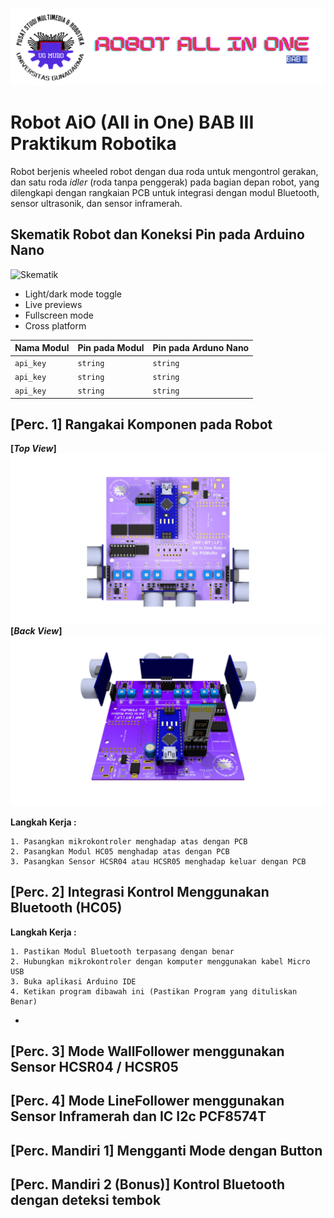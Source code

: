 
![Logo](https://github.com/ElectroBoi/BAB-3-2526/blob/main/images/Banner.png)
# Robot AiO (All in One) BAB III Praktikum Robotika

Robot berjenis wheeled robot dengan dua roda untuk mengontrol gerakan, dan satu roda *idler* (roda tanpa penggerak) pada bagian depan robot, yang dilengkapi dengan rangkaian PCB untuk integrasi dengan modul Bluetooth, sensor ultrasonik, dan sensor inframerah.

## Skematik Robot dan Koneksi Pin pada Arduino Nano
![Skematik](https://via.placeholder.com/468x300?text=App+Screenshot+Here)
- Light/dark mode toggle
- Live previews
- Fullscreen mode
- Cross platform


| **Nama Modul**|**Pin pada Modul**| **Pin pada Arduno Nano**|
| :-------- | :------- | :------------------------- |
| `api_key` | `string` | `string`|
| `api_key` | `string` | `string`|
| `api_key` | `string` | `string`|

## [Perc. 1] Rangakai Komponen pada Robot
**[*Top View*]**
![Penempatan Komponen Atas](https://github.com/ElectroBoi/BAB-3-2526/blob/main/images/look%20top.png)
**[*Back View*]**
![Penempatan Komponen Belakang](https://github.com/ElectroBoi/BAB-3-2526/blob/main/images/lookback.png)

**Langkah Kerja :**

    1. Pasangkan mikrokontroler menghadap atas dengan PCB
    2. Pasangkan Modul HC05 menghadap atas dengan PCB
    3. Pasangkan Sensor HCSR04 atau HCSR05 menghadap keluar dengan PCB
## [Perc. 2] Integrasi Kontrol Menggunakan Bluetooth (HC05)

**Langkah Kerja :**

    1. Pastikan Modul Bluetooth terpasang dengan benar
    2. Hubungkan mikrokontroler dengan komputer menggunakan kabel Micro USB
    3. Buka aplikasi Arduino IDE
    4. Ketikan program dibawah ini (Pastikan Program yang dituliskan Benar)
- [<Kode Program>](https://github.com/ElectroBoi/BAB-3-2526/tree/main)
## [Perc. 3] Mode WallFollower menggunakan Sensor HCSR04 / HCSR05
## [Perc. 4] Mode LineFollower menggunakan Sensor Inframerah dan IC I2c PCF8574T
## [Perc. Mandiri 1] Mengganti Mode dengan Button
## [Perc. Mandiri 2 (Bonus)] Kontrol Bluetooth dengan deteksi tembok
